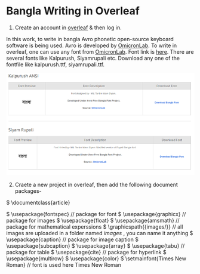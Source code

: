 # Bangla Writing in Overleaf
1. Create an account in [overleaf](www.overleaf.com) & then log in.

In this work, to write in bangla Avro phonetic open-source keyboard software is being used. Avro is developed by [OmicronLab](https://www.omicronlab.com/index.html). To write in overleaf, one can use any font from [OmicronLab](https://www.omicronlab.com/index.html). Font link is [here](https://www.omicronlab.com/bangla-fonts.html). There are several fonts like Kalpurush, Siyamrupali etc. Download any one of the fontfile like kalpurush.ttf, siyamrupali.ttf.

![alt text](https://github.com/SakibulIslamSazzad/bangla_writing_in_overleaf/blob/master/banglaoverleaf.png)


2. Craete a new project in overleaf, then add the following document packages-

$ \documentclass{article}



$ \usepackage{fontspec} // package for font
$ \usepackage{graphicx} // package for images
$ \usepackage{float}
$ \usepackage{amsmath} // package for mathematical experssions
$ \graphicspath{{images/}} // all images are uploaded in a folder named *images* , you can name it anything
$ \usepackage{caption} // package for image caption
$ \usepackage{subcaption}
$ \usepackage{array}
$ \usepackage{tabu} // package for table
$ \usepackage{cite} // package for hyperlink
$ \usepackage{multirow}
$ \usepackage{color}
$ \setmainfont{Times New Roman} // font is used here Times New Roman


